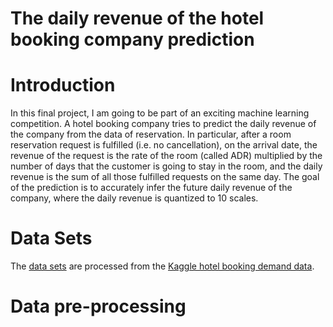 # The daily revenue of the hotel booking company prediction

# Introduction
In this final project, I am going to be part of an exciting machine learning competition. A hotel booking company tries to predict the daily revenue of the company from the data of reservation. In particular, after a room reservation request is fulfilled (i.e. no cancellation), on the arrival date, the revenue of the request is the rate of the room (called ADR) multiplied by the number of days that the customer is going to stay in the room, and the daily revenue is the sum of all those fulfilled requests on the same day. The goal of the prediction is to accurately infer the future daily revenue of the company, where the daily revenue is quantized to 10 scales.

# Data Sets
The [data sets](https://www.csie.ntu.edu.tw/~htlin/course/ml20fall/project/) are processed from the [Kaggle hotel booking demand data](https://www.kaggle.com/jessemostipak/hotel-booking-demand).

# Data pre-processing
